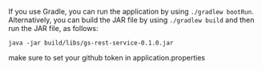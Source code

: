 

If you use Gradle, you can run the application by using `./gradlew bootRun`. Alternatively, you can build the JAR 
file by using `./gradlew build` and then run the JAR file, as follows:

```
java -jar build/libs/gs-rest-service-0.1.0.jar
```

make sure to set your github token in application.properties